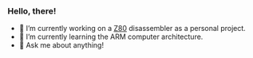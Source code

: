 ### Hello, there!

- 🔭 I’m currently working on a [Z80](https://en.wikipedia.org/wiki/Zilog_Z80) disassembler as a personal project.
- 🌱 I’m currently learning the ARM computer architecture.
- 💬 Ask me about anything!

<!--
- 👯 I’m looking to collaborate on 
- 🤔 I’m looking for help with ...
- 📫 How to reach me: ...
- ⚡ Fun fact: ...
-->
